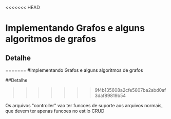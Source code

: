 <<<<<<< HEAD
# Implementando Grafos e alguns algoritmos de grafos

## Detalhe
=======
#Implementando Grafos e alguns algoritmos de grafos

##Detalhe
>>>>>>> 9f4b135608a2cfe5807ba2abd0af3daf89819b54

Os arquivos "controller" vao ter funcoes de suporte aos arquivos normais, que devem ter apenas 
funcoes no estilo CRUD

